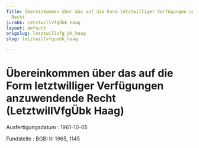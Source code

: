 ```yaml
---
Title: Übereinkommen über das auf die Form letztwilliger Verfügungen anzuwendende
  Recht
jurabk: LetztwillVfgÜbk Haag
layout: default
origslug: letztwillvfg_bk_haag
slug: letztwillvfguebk_haag

---
```


# Übereinkommen über das auf die Form letztwilliger Verfügungen anzuwendende Recht (LetztwillVfgÜbk Haag)

Ausfertigungsdatum
:   1961-10-05

Fundstelle
:   BGBl II: 1965, 1145

